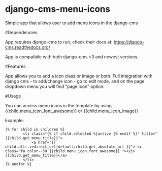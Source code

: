 # django-cms-menu-icons
Simple app that allows user to add menu icons in the django-cms

#Dependencies

App requires django-cms to run, check their docs at:
https://django-cms.readthedocs.org/

App is compatbile with both django-cms <3 and newest versions.

#Features

App allows you to add a icon class or image or both.
Full integration with django cms - to add/change icon - go to edit mode, and on the page dropdown menu you will find "page icon" option.

#Usage

You can access menu icons in the template by using {{child.menu_icon_font_awesome}} or {{child.menu_icon_image}}

Example:

    {% for child in children %}
    		<li class="{% if child.selected %}active {% endif %}" title="{{child.get_menu_title}}">
    			<a href="{{ child.attr.redirect_url|default:child.get_absolute_url }}"> <i class="fa color--50 {{child.menu_icon_font_awesome}} "></i>{{child.get_menu_title}}</a>
    		</li>
    {% endfor %}
